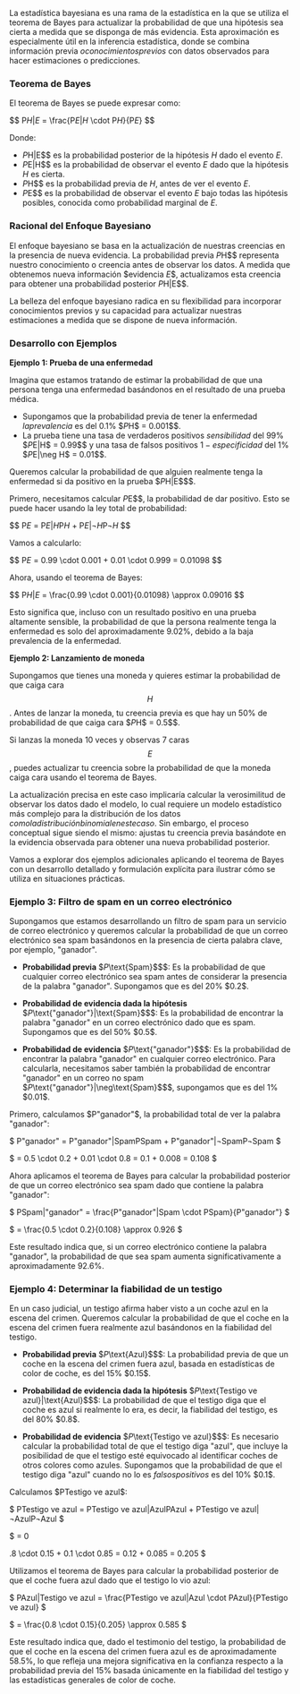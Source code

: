 La estadística bayesiana es una rama de la estadística en la que se utiliza el teorema de Bayes para actualizar la probabilidad de que una hipótesis sea cierta a medida que se disponga de más evidencia. Esta aproximación es especialmente útil en la inferencia estadística, donde se combina información previa $o conocimientos previos$ con datos observados para hacer estimaciones o predicciones.

### Teorema de Bayes

El teorema de Bayes se puede expresar como:

$$ P$H|E$ = \frac{P$E|H$ \cdot P$H$}{P$E$} $$

Donde:
- $P$H|E$$ es la probabilidad posterior de la hipótesis $H$ dado el evento $E$.
- $P$E|H$$ es la probabilidad de observar el evento $E$ dado que la hipótesis $H$ es cierta.
- $P$H$$ es la probabilidad previa de $H$, antes de ver el evento $E$.
- $P$E$$ es la probabilidad de observar el evento $E$ bajo todas las hipótesis posibles, conocida como probabilidad marginal de $E$.

### Racional del Enfoque Bayesiano

El enfoque bayesiano se basa en la actualización de nuestras creencias en la presencia de nueva evidencia. La probabilidad previa $P$H$$ representa nuestro conocimiento o creencia antes de observar los datos. A medida que obtenemos nueva información $evidencia $E$$, actualizamos esta creencia para obtener una probabilidad posterior $P$H|E$$.

La belleza del enfoque bayesiano radica en su flexibilidad para incorporar conocimientos previos y su capacidad para actualizar nuestras estimaciones a medida que se dispone de nueva información.

### Desarrollo con Ejemplos

**Ejemplo 1: Prueba de una enfermedad**

Imagina que estamos tratando de estimar la probabilidad de que una persona tenga una enfermedad basándonos en el resultado de una prueba médica.

- Supongamos que la probabilidad previa de tener la enfermedad $la prevalencia$ es del 0.1% $$P$H$ = 0.001$$.
- La prueba tiene una tasa de verdaderos positivos $sensibilidad$ del 99% $$P$E|H$ = 0.99$$ y una tasa de falsos positivos $1 - especificidad$ del 1% $$P$E|\neg H$ = 0.01$$.

Queremos calcular la probabilidad de que alguien realmente tenga la enfermedad si da positivo en la prueba $$P$H|E$$$.

Primero, necesitamos calcular $P$E$$, la probabilidad de dar positivo. Esto se puede hacer usando la ley total de probabilidad:

$$ P$E$ = P$E|H$P$H$ + P$E|\neg H$P$\neg H$ $$

Vamos a calcularlo:

$$ P$E$ = 0.99 \cdot 0.001 + 0.01 \cdot 0.999 = 0.01098 $$

Ahora, usando el teorema de Bayes:

$$ P$H|E$ = \frac{0.99 \cdot 0.001}{0.01098} \approx 0.09016 $$

Esto significa que, incluso con un resultado positivo en una prueba altamente sensible, la probabilidad de que la persona realmente tenga la enfermedad es solo del aproximadamente 9.02%, debido a la baja prevalencia de la enfermedad.

**Ejemplo 2: Lanzamiento de moneda**

Supongamos que tienes una moneda y quieres estimar la probabilidad de que caiga cara $$H$$. Antes de lanzar la moneda, tu creencia previa es que hay un 50% de probabilidad de que caiga cara $$P$H$ = 0.5$$.

Si lanzas la moneda 10 veces y observas 7 caras $$E$$, puedes actualizar tu creencia sobre la probabilidad de que la moneda caiga cara usando el teorema de Bayes.

La actualización precisa en este caso implicaría calcular la verosimilitud de observar los datos dado el modelo, lo cual requiere un modelo estadístico más complejo para la distribución de los datos $como la distribución binomial en este caso$. Sin embargo, el proceso conceptual sigue siendo el mismo: ajustas tu creencia previa basándote en la evidencia observada para obtener una nueva probabilidad posterior.

Vamos a explorar dos ejemplos adicionales aplicando el teorema de Bayes con un desarrollo detallado y formulación explícita para ilustrar cómo se utiliza en situaciones prácticas.

### Ejemplo 3: Filtro de spam en un correo electrónico

Supongamos que estamos desarrollando un filtro de spam para un servicio de correo electrónico y queremos calcular la probabilidad de que un correo electrónico sea spam basándonos en la presencia de cierta palabra clave, por ejemplo, "ganador".

- **Probabilidad previa** $\$P$\text{Spam}$$\$: Es la probabilidad de que cualquier correo electrónico sea spam antes de considerar la presencia de la palabra "ganador". Supongamos que es del 20% $\$0.2\$$.

- **Probabilidad de evidencia dada la hipótesis** $\$P$\text{"ganador"}|\text{Spam}$$\$: Es la probabilidad de encontrar la palabra "ganador" en un correo electrónico dado que es spam. Supongamos que es del 50% $\$0.5\$$.

- **Probabilidad de evidencia** $\$P$\text{"ganador"}$$\$: Es la probabilidad de encontrar la palabra "ganador" en cualquier correo electrónico. Para calcularla, necesitamos saber también la probabilidad de encontrar "ganador" en un correo no spam $\$P$\text{"ganador"}|\neg\text{Spam}$$\$, supongamos que es del 1% $\$0.01\$$.

Primero, calculamos \$P$\text{"ganador"}$\$, la probabilidad total de ver la palabra "ganador":

\$ P$\text{"ganador"}$ = P$\text{"ganador"}|\text{Spam}$P$\text{Spam}$ + P$\text{"ganador"}|\neg\text{Spam}$P$\neg\text{Spam}$ \$

\$ = 0.5 \cdot 0.2 + 0.01 \cdot 0.8 = 0.1 + 0.008 = 0.108 \$

Ahora aplicamos el teorema de Bayes para calcular la probabilidad posterior de que un correo electrónico sea spam dado que contiene la palabra "ganador":

\$ P$\text{Spam}|\text{"ganador"}$ = \frac{P$\text{"ganador"}|\text{Spam}$ \cdot P$\text{Spam}$}{P$\text{"ganador"}$} \$

\$ = \frac{0.5 \cdot 0.2}{0.108} \approx 0.926 \$

Este resultado indica que, si un correo electrónico contiene la palabra "ganador", la probabilidad de que sea spam aumenta significativamente a aproximadamente 92.6%.

### Ejemplo 4: Determinar la fiabilidad de un testigo

En un caso judicial, un testigo afirma haber visto a un coche azul en la escena del crimen. Queremos calcular la probabilidad de que el coche en la escena del crimen fuera realmente azul basándonos en la fiabilidad del testigo.

- **Probabilidad previa** $\$P$\text{Azul}$$\$: La probabilidad previa de que un coche en la escena del crimen fuera azul, basada en estadísticas de color de coche, es del 15% $\$0.15\$$.

- **Probabilidad de evidencia dada la hipótesis** $\$P$\text{Testigo ve azul}|\text{Azul}$$\$: La probabilidad de que el testigo diga que el coche es azul si realmente lo era, es decir, la fiabilidad del testigo, es del 80% $\$0.8\$$.

- **Probabilidad de evidencia** $\$P$\text{Testigo ve azul}$$\$: Es necesario calcular la probabilidad total de que el testigo diga "azul", que incluye la posibilidad de que el testigo esté equivocado al identificar coches de otros colores como azules. Supongamos que la probabilidad de que el testigo diga "azul" cuando no lo es $falsos positivos$ es del 10% $\$0.1\$$.

Calculamos \$P$\text{Testigo ve azul}$\$:

\$ P$\text{Testigo ve azul}$ = P$\text{Testigo ve azul}|\text{Azul}$P$\text{Azul}$ + P$\text{Testigo ve azul}|\neg\text{Azul}$P$\neg\text{Azul}$ \$

\$ = 0

.8 \cdot 0.15 + 0.1 \cdot 0.85 = 0.12 + 0.085 = 0.205 \$

Utilizamos el teorema de Bayes para calcular la probabilidad posterior de que el coche fuera azul dado que el testigo lo vio azul:

\$ P$\text{Azul}|\text{Testigo ve azul}$ = \frac{P$\text{Testigo ve azul}|\text{Azul}$ \cdot P$\text{Azul}$}{P$\text{Testigo ve azul}$} \$

\$ = \frac{0.8 \cdot 0.15}{0.205} \approx 0.585 \$

Este resultado indica que, dado el testimonio del testigo, la probabilidad de que el coche en la escena del crimen fuera azul es de aproximadamente 58.5%, lo que refleja una mejora significativa en la confianza respecto a la probabilidad previa del 15% basada únicamente en la fiabilidad del testigo y las estadísticas generales de color de coche.